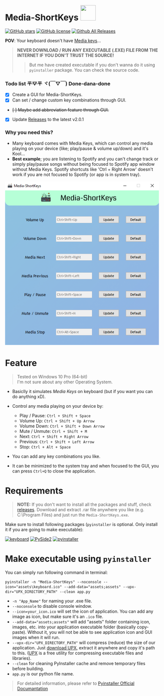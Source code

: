 # Media-ShortKeys <img src="https://cdn-icons-png.flaticon.com/512/4154/4154727.png"  width="50" height="50">

[![GitHub stars](https://img.shields.io/github/stars/CheapNightbot/Media-ShortKeys?style=social)](https://github.com/CheapNightbot/Media-ShortKeys/stargazers)
[![GitHub license](https://img.shields.io/github/license/CheapNightbot/Media-ShortKeys)](https://github.com/CheapNightbot/Media-ShortKeys/blob/main/LICENSE)
[![Github All Releases](https://img.shields.io/github/downloads/CheapNightbot/Media-ShortKeys/total.svg)]()

<B>POV</B>: Your keyboard doesn't have [Media keys](https://wiki.jriver.com/index.php/Keyboard_Media_Keys)...

> __NEVER DOWNLOAD / RUN ANY EXECUTABLE (.EXE) FILE FROM THE INTERNET IF YOU DON'T TRUST THE SOURCE!__
>> But me have created executable if you don't wanna do it using `pyinstaller` package. You can check the source code.

### Todo list ~~〒▽〒~~ ヾ(￣▽￣) Done-dana-done
- [x] Create a GUI for Media-ShortKeys.
- [x] Can set / change custom key combinations through GUI.
- ~~[ ] Maybe add abbreviation feature through GUI.~~
- [x] Update [Releases](https://github.com/CheapNightbot/Media-ShortKeys/releases) to the latest v2.0.1

### Why you need this?
- Many keyboard comes with Media Keys, which can control any media playing on your device (like; play/pause & volume up/down) and it's Kool...
- <B>Best example</B>; you are listening to Spotify and you can't change track or simply play/pause songs without being focused to Spotify app window without Media Keys. Spotify shortcuts like 'Ctrl + Right Arrow' doesn't work if you are not focused to Spotify (or app is in system tray).

<p align="center"> <img src="assets/MediaShortKeys_GUI_Screenshot.png"> </p>

# Feature
> Tested on Windows 10 Pro (64-bit)<br>I'm not sure about any other Operating System.
- Basiclly it simulates *Media Keys* on keyboard (but if you want you can do anything xD).
- Control any media playing on your device by:
    - Play / Pause: ``Ctrl + Shift + Space``
    - Volume Up: ``Ctrl + Shift + Up Arrow``
    - Volume Down: ``Ctrl + Shift + Down Arrow``
    - Mute / Unmute: ``Ctrl + Shift + M``
    - Next: ``Ctrl + Shift + Right Arrow``
    - Previous: ``Ctrl + Shift + Left Arrow``
    - Stop: ``Ctrl + Alt + Space``

- You can add any key combinations you like.

- It can be minimized to the system tray and when focused to the GUI, you can press `Ctrl+Q` to close the application.

# Requirements
> <B>NOTE:</B> If you don't want to install all the packages and stuff, check [releases](https://github.com/CheapNightbot/Media-ShortKeys/releases/tag/v2.0.1). Download and extract .rar file anywhere you like (e.g. C:\Program Files) and just run the `Media-ShortKeys.exe`.

Make sure to install following packages (`pyinstaller` is optional. Only install it if you are going to make executable):

[![keyboard](https://img.shields.io/badge/keyboard-v0.13.5-blue)](https://pypi.org/project/keyboard/)
[![PySide2](https://img.shields.io/badge/PySide2-5.15.2.1-blue)](https://pypi.org/project/PySide2/)
[![pyinstaller](https://img.shields.io/badge/pyinstaller-v5.7-blue)](https://pypi.org/project/pyinstaller/)
    
# Make executable using `pyinstaller`

You can simply run following command in terminal:
```
pyinstaller -n "Media-ShortKeys" --noconsole --icon="assets\keyboard.ico" --add-data="assets;assets" --upx-dir="UPX_DIRECTORY_PATH" --clean app.py
```
- ``-n "App_Name"`` for naming your .exe file.
- ``--noconsole`` to disable console window.
- ``--icon=your_icon.ico`` will set the icon of application. You can add any image as icon, but make sure it's an `.ico` file.
- ``--add-data="assets;assets"`` will add "assets" folder containing icon, images, etc. into your application executable folder (basically copy-paste). Without it, you will not be able to see application icon and GUI images when it will run.
- ``--upx-dir="UPX_DIRECTORY_PATH"`` will compress (reduce) the size of our application. Just [download UPX](https://github.com/upx/upx/releases/tag/v4.0.2), extract it anywhere and copy it's path to this. ([UPX](https://upx.github.io/) is a free utility for compressing executable files and libraries).
- ``--clean`` for cleaning PyInstaller cache and remove temporary files before building.
- ``app.py`` is our python file name.

>  For detailed information, please refer to [Pyinstaller Official Documantation](https://pyinstaller.org/en/stable/)
